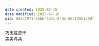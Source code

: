 ```yaml
---
date created: 2025-02-15
date modified: 2025-07-10
uid: 92ed7971-bbb6-4d41-84d1-9ecf35b139df
---
```


巧思胜苦干  
美美与共
